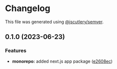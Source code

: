 # Changelog

This file was generated using [@jscutlery/semver](https://github.com/jscutlery/semver).

## 0.1.0 (2023-06-23)


### Features

* **monorepo:** added next.js app package ([e2608ec](https://github.com/vvaldemarok/tst-nx/commit/e2608ec6067e429f76341dd2d94e3cb820d9d1d2))
